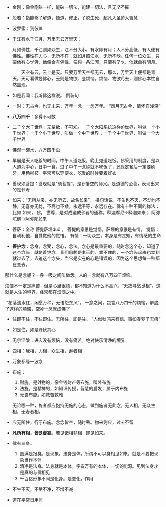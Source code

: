 - 金刚：像金刚钻一样，能破一切法，能建一切法，且无坚不摧

- 般若：指能够了解道，悟道，修正，了脱生死，超凡入圣的大智慧

- 波罗蜜：到彼岸

- 千江有水千江月，万里无云万里天：

  ​	月如佛性，千江则如众生，江不分大小，有水即有月；人不分高低，有人便有佛性。佛性在人心，无所不在；就如月照江水，无所不映。任何一位众生，只要他有心学佛，他便会有佛性，任何一条江河，只要有了水，他就会有明月。

  　　天空有云，云上是天。只要万里天空都无云，那么，万里天上便都是青天。天可看做是佛心，云则是物欲、是烦恼。烦恼、物欲尽去，则佛心本性自然显现。

  

- 如是我闻：我听佛这样说。 倒装句

- 一时：无古今，也无未来，万年一念，一念万年。  “风月无古今，情怀自浅深”

- **八万四千**：多得不可数

- 三千个大千世界：无量数，不可知。一千个太阳系统这样的世界，叫做一个小千世界；一千个小千世界，叫做一个中千世界；一千个中千世界，叫做一个大千世界

- 佛观一碗水，八万四千虫

- 早晨是天人吃饭的时间，中午人道吃饭，晚上鬼道吃饭。佛采用的制度，是以人道为中心，日中一食，过了中午一点钟就不吃饭了，还规定餐后一定要刷牙，用杨柳枝。平常可以穿便衣，吃饭的时候要着好衣

- 善现须菩提：善现就是“须菩提”，是孙悟空的师父。是道德的至善，表现出来的是长寿

- 如来：“无所从来，亦无所去，故名如来”， 换句话说，不生也不灭，不动也不静，无喜亦无忧，不高也不矮，永远平等，永远存在。佛有十种不同的称法：比如 如来， 佛， 世尊，是对成道成佛者的通称。释迦摩尼->释迦如来； 阿弥陀佛->阿弥陀如来

- 菩萨：全称 菩提萨埵duǒ 。 菩提的意思是觉悟，萨埵的意思是有情。 觉悟：自利利他，自觉觉他的觉悟。 有情：一切众生，本身是有灵知，有情感的生命

- **善护念**：念身，念受，念心，念法。念心是最重要的，随时念这个心，知道了这个念头，就是善护念。我们思想是生灭的，靠不住的，一个念头起来也立刻就过去了，去追这个念头，当它是实在的心是错误的，因为这个思想每一秒都在变去。

​		那什么是念呢？一呼一吸之间叫做**念**。人的一念就有八万四千烦恼。

​		烦恼不一定是痛苦，但是心里很烦，都不知道为什么不高兴，“无故寻愁觅根”。这就是人生的境界，经常都在烦恼之中。

​		“花落流水红，闲愁万种，无语怨东风”。 一念之间，包含八万四千的烦恼，解脱了这样的烦恼，空掉一念就成佛了

- 住即不住，不住即住。无所往，即是往。   “人似秋鸿来有信，事如春梦了无痕”

- 如是住，如是降伏其心

- 无余涅槃：进入没有烦恼，没有痛苦，绝对快乐清净的境界

- 四相：我相，人相，众生相，寿者相

- 万象都缘一波念

- 布施：

  1. 财施。是外物的，像金钱财产等布施，叫外布施
  2. 法施。是精神的，如知识传授，智慧的启发，属于内布施
  3. 无畏布施。如救苦救难

  无论哪一种，施者都应抱持无施的心态，做到施者无此念，无人相，无众生相，无寿者相。

- 应无所住，行于布施。念念皆空，随时丢。物来则应，过去不留

- **凡所有相，皆是虚妄**。若见诸相非相，即见如来。

- 佛有三身。

  1. 圆满是报身。是现象，法身是体，所谓不可以身相见如来，就是不要把现象当作本体
  2. 清净是法身。法身就是本体，宇宙万有的本体，一切的能源。见到法身才是真的与佛相见
  3. 千百亿形象不同是化身。是变化，作用

- 不生不灭，不垢不净，不增不减

- 道在平常日用间